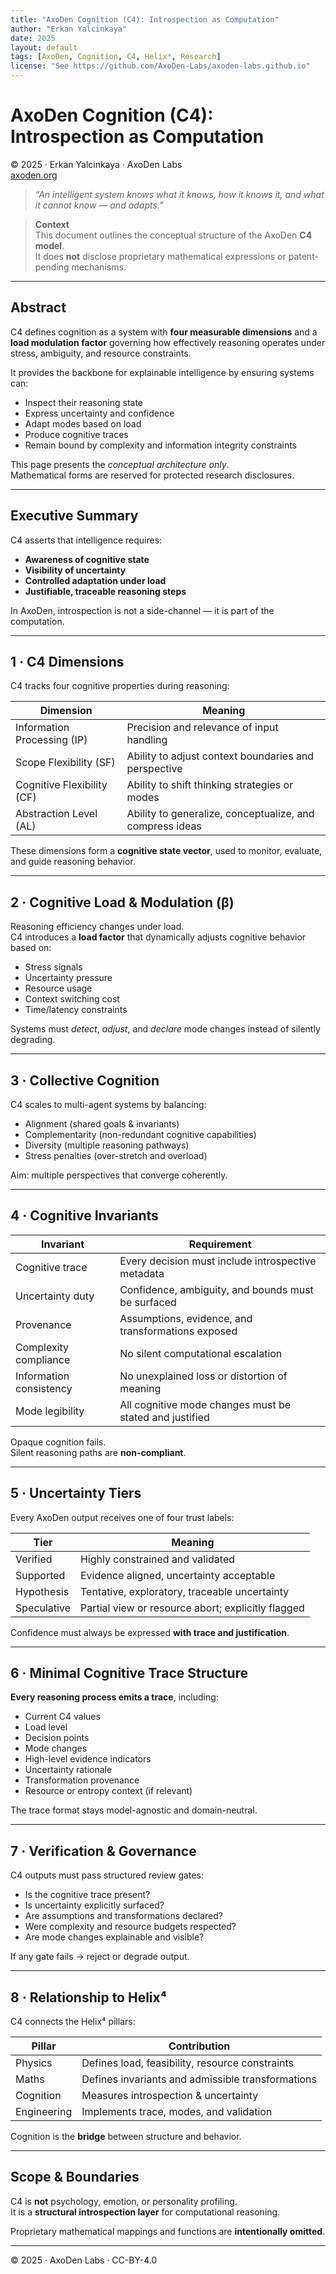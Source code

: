 ```yaml
---
title: "AxoDen Cognition (C4): Introspection as Computation"
author: "Erkan Yalcinkaya"
date: 2025
layout: default
tags: [AxoDen, Cognition, C4, Helix⁴, Research]
license: "See https://github.com/AxoDen-Labs/axoden-labs.github.io"
---
```


# AxoDen Cognition (C4): Introspection as Computation  
© 2025 · Erkan Yalcinkaya · AxoDen Labs  
[axoden.org](https://axoden.org)

> *“An intelligent system knows what it knows, how it knows it, and what it cannot know — and adapts.”*

> **Context**  
> This document outlines the conceptual structure of the AxoDen **C4 model**.  
> It does **not** disclose proprietary mathematical expressions or patent-pending mechanisms.

---

## Abstract

C4 defines cognition as a system with **four measurable dimensions** and a **load modulation factor** governing how effectively reasoning operates under stress, ambiguity, and resource constraints.

It provides the backbone for explainable intelligence by ensuring systems can:

- Inspect their reasoning state
- Express uncertainty and confidence
- Adapt modes based on load
- Produce cognitive traces
- Remain bound by complexity and information integrity constraints

This page presents the *conceptual architecture only*.  
Mathematical forms are reserved for protected research disclosures.

---

## Executive Summary

C4 asserts that intelligence requires:

- **Awareness of cognitive state**
- **Visibility of uncertainty**
- **Controlled adaptation under load**
- **Justifiable, traceable reasoning steps**

In AxoDen, introspection is not a side-channel — it is part of the computation.

---

## 1 · C4 Dimensions

C4 tracks four cognitive properties during reasoning:

| Dimension | Meaning |
|---|---|
Information Processing (IP) | Precision and relevance of input handling |
Scope Flexibility (SF) | Ability to adjust context boundaries and perspective |
Cognitive Flexibility (CF) | Ability to shift thinking strategies or modes |
Abstraction Level (AL) | Ability to generalize, conceptualize, and compress ideas |

These dimensions form a **cognitive state vector**, used to monitor, evaluate, and guide reasoning behavior.

---

## 2 · Cognitive Load & Modulation (β)

Reasoning efficiency changes under load.  
C4 introduces a **load factor** that dynamically adjusts cognitive behavior based on:

- Stress signals
- Uncertainty pressure
- Resource usage
- Context switching cost
- Time/latency constraints

Systems must *detect*, *adjust*, and *declare* mode changes instead of silently degrading.

---

## 3 · Collective Cognition

C4 scales to multi-agent systems by balancing:

- Alignment (shared goals & invariants)
- Complementarity (non-redundant cognitive capabilities)
- Diversity (multiple reasoning pathways)
- Stress penalties (over-stretch and overload)

Aim: multiple perspectives that converge coherently.

---

## 4 · Cognitive Invariants

| Invariant | Requirement |
|---|---|
Cognitive trace | Every decision must include introspective metadata |
Uncertainty duty | Confidence, ambiguity, and bounds must be surfaced |
Provenance | Assumptions, evidence, and transformations exposed |
Complexity compliance | No silent computational escalation |
Information consistency | No unexplained loss or distortion of meaning |
Mode legibility | All cognitive mode changes must be stated and justified |

Opaque cognition fails.  
Silent reasoning paths are **non-compliant**.

---

## 5 · Uncertainty Tiers

Every AxoDen output receives one of four trust labels:

| Tier | Meaning |
|---|---|
Verified | Highly constrained and validated |
Supported | Evidence aligned, uncertainty acceptable |
Hypothesis | Tentative, exploratory, traceable uncertainty |
Speculative | Partial view or resource abort; explicitly flagged |

Confidence must always be expressed **with trace and justification**.

---

## 6 · Minimal Cognitive Trace Structure

**Every reasoning process emits a trace**, including:

- Current C4 values
- Load level
- Decision points
- Mode changes
- High-level evidence indicators
- Uncertainty rationale
- Transformation provenance
- Resource or entropy context (if relevant)

The trace format stays model-agnostic and domain-neutral.

---

## 7 · Verification & Governance

C4 outputs must pass structured review gates:

- Is the cognitive trace present?
- Is uncertainty explicitly surfaced?
- Are assumptions and transformations declared?
- Were complexity and resource budgets respected?
- Are mode changes explainable and visible?

If any gate fails → reject or degrade output.

---

## 8 · Relationship to Helix⁴

C4 connects the Helix⁴ pillars:

| Pillar | Contribution |
|---|---|
Physics | Defines load, feasibility, resource constraints |
Maths | Defines invariants and admissible transformations |
Cognition | Measures introspection & uncertainty |
Engineering | Implements trace, modes, and validation |

Cognition is the **bridge** between structure and behavior.

---

## Scope & Boundaries

C4 is **not** psychology, emotion, or personality profiling.  
It is a **structural introspection layer** for computational reasoning.

Proprietary mathematical mappings and functions are **intentionally omitted**.

---

© 2025 · AxoDen Labs · CC-BY-4.0
